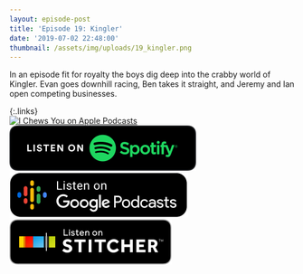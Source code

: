 ```yaml
---
layout: episode-post
title: 'Episode 19: Kingler'
date: '2019-07-02 22:48:00'
thumbnail: /assets/img/uploads/19_kingler.png
---
```

In an episode fit for royalty the boys dig deep into the crabby world of Kingler. Evan goes downhill racing, Ben takes it straight, and Jeremy and Ian open competing businesses.

{:.links}  
[![I Chews You on Apple Podcasts](https://linkmaker.itunes.apple.com/en-us/badge-lrg.svg?releaseDate=2019-04-16T00:00:00Z&kind=podcast&bubble=podcasts)](https://podcasts.apple.com/us/podcast/19-kingler/id1455409177?i=1000443431874)  [![I Chews You on Spotify](/assets/img/uploads/spotify-badge-button.svg)](https://open.spotify.com/episode/2urUmVebwlrQIusRIWVqIF)  [![I Chews You on Google Podcasts](/assets/img/uploads/google-podcasts-badge-button.svg)](https://podcasts.google.com/?feed=aHR0cHM6Ly9pY2hld3N5b3UubGlic3luLmNvbS9yc3M&episode=OTllYzM1Y2IyNjI0NDZlMDhiYThlYjhjNzU4MjZlODc&ved=0CD4QzsICahcKEwiws7Pdw77nAhUAAAAAHQAAAAAQAQ)  [![I Chews You on Stitcher](/assets/img/uploads/stitcher-badge-button.svg)](https://www.stitcher.com/s?eid=62311156)
